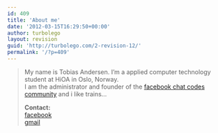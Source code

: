 ```yaml
---
id: 409
title: 'About me'
date: '2012-03-15T16:29:50+00:00'
author: turbolego
layout: revision
guid: 'http://turbolego.com/2-revision-12/'
permalink: '/?p=409'
---
```


> My name is Tobias Andersen. I’m a applied computer technology student at HiOA in Oslo, Norway.  
> I am the administrator and founder of the [facebook chat codes community](http://www.facebook.com/ChatCodes) and i like trains…
> 
> **Contact:**  
> [facebook](http://facebook.com/turbolego)  
> [gmail](mailto:turbolego@gmail.com)